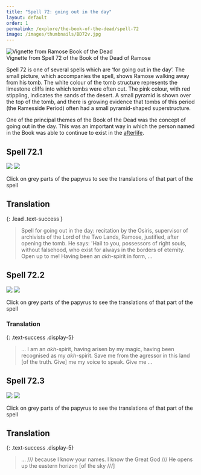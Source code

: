 ```yaml
---
title: "Spell 72: going out in the day"
layout: default
order: 1
permalink: /explore/the-book-of-the-dead/spell-72
image: /images/thumbnails/BD72v.jpg
---
```

![Vignette from Ramose Book of the Dead]({{site.baseurl}}/images/papyrus/BD72v.jpg)  
Vignette from Spell 72 of the Book of the Dead of Ramose

Spell 72 is one of several spells which are ‘for going out in the day’. The small picture, which accompanies the spell, shows Ramose walking away from his tomb. The white colour of the tomb structure represents the limestone cliffs into which tombs were often cut. The pink colour, with red stippling, indicates the sands of the desert. A small pyramid is shown over the top of the tomb, and there is growing evidence that tombs of this period (the Ramesside Period) often had a small pyramid-shaped superstructure.

One of the principal themes of the Book of the Dead was the concept of going out in the day. This was an important way in which the person named in the Book was able to continue to exist in the [afterlife]({{site.baseurl}}/exlore/egyptian-funerary-beliefs).

## Spell 72.1

![]({{site.baseurl}}/images/papyrus/bod_72_1.jpg)
![]({{site.baseurl}}/images/papyrus/BD72pt1.jpg)

Click on grey parts of the papyrus to see the translations of that part of the spell

## Translation
{: .lead .text-success }

> Spell for going out in the day: recitation by</span> the Osiris, supervisor of archivists of the Lord of the Two Lands, Ramose, justified, after opening the tomb. He says: 'Hail to you, possessors of right souls, without falsehood, who exist for always in the borders of eternity. Open up to me! Having been an <em>akh</em>-spirit in form, ...

## Spell 72.2

![]({{site.baseurl}}/images/papyrus/bod_72_2.jpg)
![]({{site.baseurl}}/images/papyrus/BD72pt2.jpg)

Click on grey parts of the papyrus to see the translations of that part of the spell

### Translation
{: .text-success .display-5}

>... I am an <em>akh</em>-spirit, having arisen by my magic, having been recognised as my <em>akh</em>-spirit. Save me from the agressor in this land [of the truth. Give] me my voice to speak. Give me ...

## Spell 72.3

![]({{site.baseurl}}/images/papyrus/bod_72_3.jpg)
![]({{site.baseurl}}/images/papyrus/BD72pt3.jpg)

Click on grey parts of the papyrus to see the translations of that part of the spell

## Translation
{: .text-success .display-5}

>... /// because I know your names. I know the Great God /// He opens up the eastern horizon [of the sky ///]
